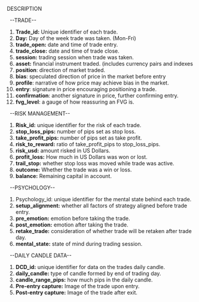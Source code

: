 DESCRIPTION



&nbsp;	--TRADE--

1. **Trade\_id:** Unique identifier of each trade.
2. **Day:** Day of the week trade was taken. (Mon-Fri)
3. **trade\_open:** date and time of trade entry.
4. **trade\_close:** date and time of trade close.
5. **session:** trading session when trade was taken.
6. **asset:** financial instrument traded. (includes currency pairs and indexes
7. **position**: direction of market traded.
8. **bias**: speculated direction of price in the market before entry
9. **profile**: narrative of how price may achieve bias in the market.
10. **entry**: signature in price encouraging positioning a trade.
11. **confirmation**: another signature in price, further confirming entry.
12. **fvg\_level**: a gauge of how reassuring an FVG is.





&nbsp;	--RISK MANAGEMENT--

1. **Risk\_id:** unique identifier for the risk of each trade.
2. **stop\_loss\_pips:** number of pips set as stop loss.
3. **take\_profit\_pips:** number of pips set as take profit.
4. **risk\_to\_reward:** ratio of take\_profit\_pips to stop\_loss\_pips.
5. **risk\_usd:** amount risked in US Dollars.
6. **profit\_loss:** How much in US Dollars was won or lost.
7. **trail\_stop:** whether stop loss was moved while trade was active.
8. **outcome:** Whether the trade was a win or loss.
9. **balance:** Remaining capital in account.
   



&nbsp;	--PSYCHOLOGY--

1. Psychology\_id: unique identifier for the mental state behind each trade.
2. **setup\_alignment:** whether all factors of strategy aligned before trade entry.
3. **pre\_emotion:** emotion before taking the trade.
4. **post\_emotion:** emotion after taking the trade.
5. **retake\_trade:** consideration of whether trade will be retaken after trade day.
6. **mental\_state:** state of mind during trading session.





&nbsp;	--DAILY CANDLE DATA--

1. **DCD\_id:** unique identifier for data on the trades daily candle.
2. **daily\_candle:** type of candle formed by end of trading day.
3. **candle\_range\_pips:** how much pips in the daily candle.
4. **Pre-entry capture:** Image of the trade upon entry.
5. **Post-entry capture:** Image of the trade after exit.
